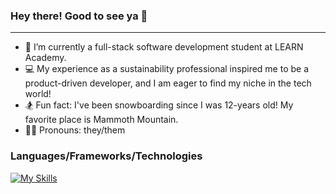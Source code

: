 ### Hey there! Good to see ya 👋
___

- 🌱 I’m currently a full-stack software development student at LEARN Academy.
- 💻 My experience as a sustainability professional inspired me to be a product-driven developer, and I am eager to find my niche in the tech world!   
- 🏂 Fun fact: I've been snowboarding since I was 12-years old! My favorite place is Mammoth Mountain.
- 🏳️‍🌈 Pronouns: they/them 

### Languages/Frameworks/Technologies
[![My Skills](https://skills.thijs.gg/icons?i=ruby,postgres,rails,react,js,git,html,css)](https://skills.thijs.gg)
